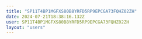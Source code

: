 ```yaml
---
title: "SP11T4BP1MGFXS80B8YRFD5RP9EPCGA73FQHZ02ZH"
date: 2024-07-21T18:38:16.132Z
user: SP11T4BP1MGFXS80B8YRFD5RP9EPCGA73FQHZ02ZH
layout: "users"
---
```

    